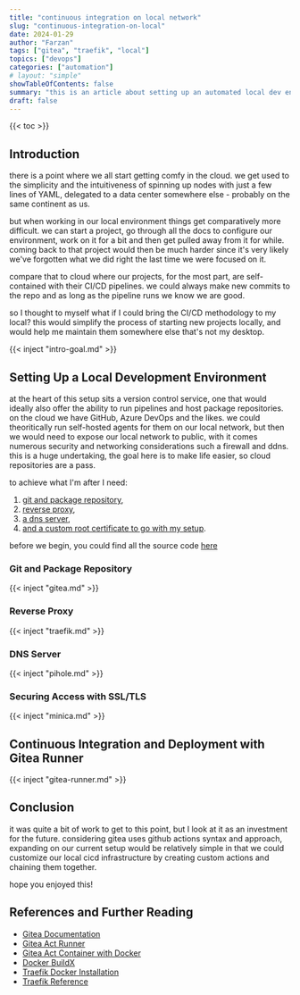 ```yaml
---
title: "continuous integration on local network"
slug: "continuous-integration-on-local"
date: 2024-01-29
author: "Farzan"
tags: ["gitea", "traefik", "local"]
topics: ["devops"]
categories: ["automation"]
# layout: "simple"
showTableOfContents: false
summary: "this is an article about setting up an automated local dev environment"
draft: false
---
```

{{< toc >}}


## Introduction

there is a point where we all start getting comfy in the cloud. we get used to the simplicity and the intuitiveness of spinning up nodes with just a few lines of YAML, delegated to a data center somewhere else - probably on the same continent as us. 

but when working in our local environment things get comparatively more difficult. we can start a project, go through all the docs to configure our environment, work on it for a bit and then get pulled away from it for while. coming back to that project would then be much harder since it's very likely we've forgotten what we did right the last time we were focused on it. 

compare that to cloud where our projects, for the most part, are self-contained with their CI/CD pipelines. we could always make new commits to the repo and as long as the pipeline runs we know we are good. 

so I thought to myself what if I could bring the CI/CD methodology to my local? this would simplify the process of starting new projects locally, and would help me maintain them somewhere else that's not my desktop.


{{< inject "intro-goal.md" >}}


## Setting Up a Local Development Environment

at the heart of this setup sits a version control service, one that would ideally also offer the ability to run pipelines and host package repositories. on the cloud we have GitHub, Azure DevOps and the likes. we could theoritically run self-hosted agents for them on our local network, but then we would need to expose our local network to public, with it comes numerous security and networking considerations such a firewall and ddns. this is a huge undertaking, the goal here is to make life easier, so cloud repositories are a pass.

to achieve what I'm after I need: 
1. [git and package repository](#git-and-package-repository), 
2. [reverse proxy](#reverse-proxy), 
3. [a dns server](#dns-server), 
4. [and a custom root certificate to go with my setup](#securing-access-with-ssltls).

before we begin, you could find all the source code [here](https://github.com/farzaaaan/local_continuous_integration)



### Git and Package Repository

{{< inject "gitea.md" >}}


### Reverse Proxy

{{< inject "traefik.md" >}}

### DNS Server

{{< inject "pihole.md" >}}

### Securing Access with SSL/TLS

{{< inject "minica.md" >}}


## Continuous Integration and Deployment with Gitea Runner


{{< inject "gitea-runner.md" >}}

## Conclusion

it was quite a bit of work to get to this point, but I look at it as an investment for the future. considering gitea uses github actions syntax and approach, expanding on our current setup would be relatively simple in that we could customize our local cicd infrastructure by creating custom actions and chaining them together.

hope you enjoyed this!

## References and Further Reading

- [Gitea Documentation](https://docs.gitea.com/category/installation)
- [Gitea Act Runner](https://docs.gitea.com/next/usage/actions/act-runner/)
- [Gitea Act Container with Docker](https://github.com/catthehacker/docker_images)
- [Docker BuildX](https://docs.docker.com/build/ci/github-actions/)
- [Traefik Docker Installation](https://doc.traefik.io/traefik/getting-started/install-traefik/#use-the-official-docker-image)
- [Traefik Reference](https://doc.traefik.io/traefik/reference/static-configuration/overview/)
